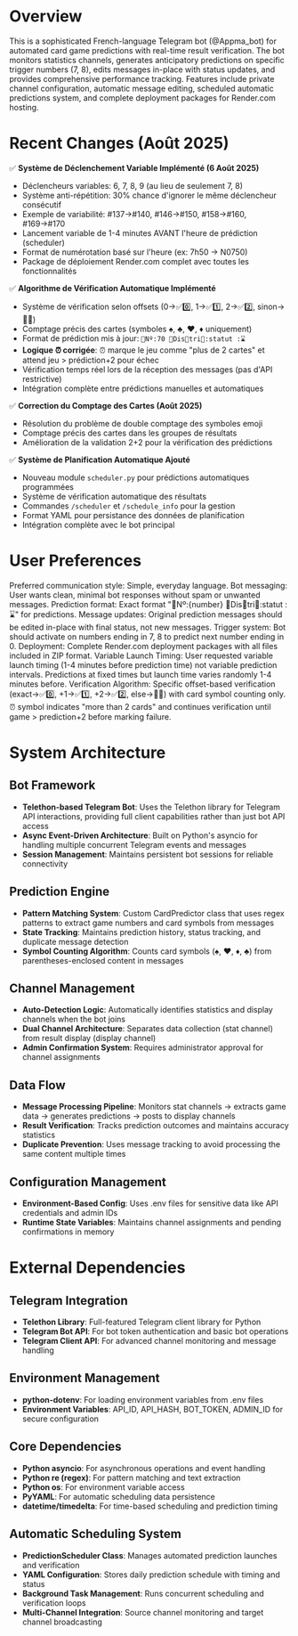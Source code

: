 # Overview

This is a sophisticated French-language Telegram bot (@Appma_bot) for automated card game predictions with real-time result verification. The bot monitors statistics channels, generates anticipatory predictions on specific trigger numbers (7, 8), edits messages in-place with status updates, and provides comprehensive performance tracking. Features include private channel configuration, automatic message editing, scheduled automatic predictions system, and complete deployment packages for Render.com hosting.

# Recent Changes (Août 2025)

✅ **Système de Déclenchement Variable Implémenté (6 Août 2025)**
- Déclencheurs variables: 6, 7, 8, 9 (au lieu de seulement 7, 8)
- Système anti-répétition: 30% chance d'ignorer le même déclencheur consécutif
- Exemple de variabilité: #137→#140, #146→#150, #158→#160, #169→#170
- Lancement variable de 1-4 minutes AVANT l'heure de prédiction (scheduler)
- Format de numérotation basé sur l'heure (ex: 7h50 → N0750)
- Package de déploiement Render.com complet avec toutes les fonctionnalités

✅ **Algorithme de Vérification Automatique Implémenté**
- Système de vérification selon offsets (0→✅0️⃣, 1→✅1️⃣, 2→✅2️⃣, sinon→📌❌)
- Comptage précis des cartes (symboles ♠️, ♣️, ♥️, ♦️ uniquement)
- Format de prédiction mis à jour: `🎯Nº:70 🔵Dis🔵tri🚥:statut :⌛`
- **Logique ⏰ corrigée**: ⏰ marque le jeu comme "plus de 2 cartes" et attend jeu > prédiction+2 pour échec
- Vérification temps réel lors de la réception des messages (pas d'API restrictive)
- Intégration complète entre prédictions manuelles et automatiques

✅ **Correction du Comptage des Cartes (Août 2025)**
- Résolution du problème de double comptage des symboles emoji
- Comptage précis des cartes dans les groupes de résultats
- Amélioration de la validation 2+2 pour la vérification des prédictions

✅ **Système de Planification Automatique Ajouté**
- Nouveau module `scheduler.py` pour prédictions automatiques programmées
- Système de vérification automatique des résultats
- Commandes `/scheduler` et `/schedule_info` pour la gestion
- Format YAML pour persistance des données de planification
- Intégration complète avec le bot principal

# User Preferences

Preferred communication style: Simple, everyday language.
Bot messaging: User wants clean, minimal bot responses without spam or unwanted messages.
Prediction format: Exact format "🎯Nº:{number} 🔵Dis🔵tri🚥:statut :⌛" for predictions.
Message updates: Original prediction messages should be edited in-place with final status, not new messages.
Trigger system: Bot should activate on numbers ending in 7, 8 to predict next number ending in 0.
Deployment: Complete Render.com deployment packages with all files included in ZIP format.
Variable Launch Timing: User requested variable launch timing (1-4 minutes before prediction time) not variable prediction intervals. Predictions at fixed times but launch time varies randomly 1-4 minutes before.
Verification Algorithm: Specific offset-based verification (exact→✅0️⃣, +1→✅1️⃣, +2→✅2️⃣, else→📌❌) with card symbol counting only. ⏰ symbol indicates "more than 2 cards" and continues verification until game > prediction+2 before marking failure.

# System Architecture

## Bot Framework
- **Telethon-based Telegram Bot**: Uses the Telethon library for Telegram API interactions, providing full client capabilities rather than just bot API access
- **Async Event-Driven Architecture**: Built on Python's asyncio for handling multiple concurrent Telegram events and messages
- **Session Management**: Maintains persistent bot sessions for reliable connectivity

## Prediction Engine
- **Pattern Matching System**: Custom CardPredictor class that uses regex patterns to extract game numbers and card symbols from messages
- **State Tracking**: Maintains prediction history, status tracking, and duplicate message detection
- **Symbol Counting Algorithm**: Counts card symbols (♠️, ♥️, ♦️, ♣️) from parentheses-enclosed content in messages

## Channel Management
- **Auto-Detection Logic**: Automatically identifies statistics and display channels when the bot joins
- **Dual Channel Architecture**: Separates data collection (stat channel) from result display (display channel)
- **Admin Confirmation System**: Requires administrator approval for channel assignments

## Data Flow
- **Message Processing Pipeline**: Monitors stat channels → extracts game data → generates predictions → posts to display channels
- **Result Verification**: Tracks prediction outcomes and maintains accuracy statistics
- **Duplicate Prevention**: Uses message tracking to avoid processing the same content multiple times

## Configuration Management
- **Environment-Based Config**: Uses .env files for sensitive data like API credentials and admin IDs
- **Runtime State Variables**: Maintains channel assignments and pending confirmations in memory

# External Dependencies

## Telegram Integration
- **Telethon Library**: Full-featured Telegram client library for Python
- **Telegram Bot API**: For bot token authentication and basic bot operations
- **Telegram Client API**: For advanced channel monitoring and message handling

## Environment Management
- **python-dotenv**: For loading environment variables from .env files
- **Environment Variables**: API_ID, API_HASH, BOT_TOKEN, ADMIN_ID for secure configuration

## Core Dependencies
- **Python asyncio**: For asynchronous operations and event handling
- **Python re (regex)**: For pattern matching and text extraction
- **Python os**: For environment variable access
- **PyYAML**: For automatic scheduling data persistence
- **datetime/timedelta**: For time-based scheduling and prediction timing

## Automatic Scheduling System
- **PredictionScheduler Class**: Manages automated prediction launches and verification
- **YAML Configuration**: Stores daily prediction schedule with timing and status
- **Background Task Management**: Runs concurrent scheduling and verification loops
- **Multi-Channel Integration**: Source channel monitoring and target channel broadcasting